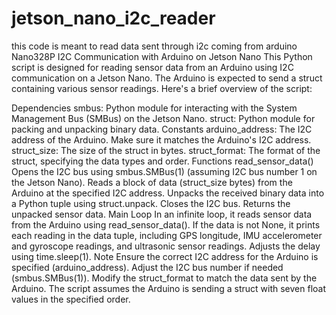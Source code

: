 # jetson_nano_i2c_reader
this code is meant to read data sent through i2c coming from arduino Nano328P
I2C Communication with Arduino on Jetson Nano
This Python script is designed for reading sensor data from an Arduino using I2C communication on a Jetson Nano. The Arduino is expected to send a struct containing various sensor readings. Here's a brief overview of the script:

Dependencies
smbus: Python module for interacting with the System Management Bus (SMBus) on the Jetson Nano.
struct: Python module for packing and unpacking binary data.
Constants
arduino_address: The I2C address of the Arduino. Make sure it matches the Arduino's I2C address.
struct_size: The size of the struct in bytes.
struct_format: The format of the struct, specifying the data types and order.
Functions
read_sensor_data()
Opens the I2C bus using smbus.SMBus(1) (assuming I2C bus number 1 on the Jetson Nano).
Reads a block of data (struct_size bytes) from the Arduino at the specified I2C address.
Unpacks the received binary data into a Python tuple using struct.unpack.
Closes the I2C bus.
Returns the unpacked sensor data.
Main Loop
In an infinite loop, it reads sensor data from the Arduino using read_sensor_data().
If the data is not None, it prints each reading in the data tuple, including GPS longitude, IMU accelerometer and gyroscope readings, and ultrasonic sensor readings.
Adjusts the delay using time.sleep(1).
Note
Ensure the correct I2C address for the Arduino is specified (arduino_address).
Adjust the I2C bus number if needed (smbus.SMBus(1)).
Modify the struct_format to match the data sent by the Arduino.
The script assumes the Arduino is sending a struct with seven float values in the specified order.
